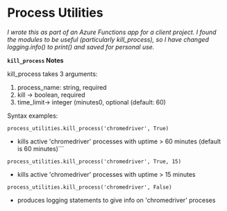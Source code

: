 # Process Utilities

*I wrote this as part of an Azure Functions app for a client project. I found the modules to be useful (particularly kill_process), so I have changed logging.info() to print() and saved for personal use.*

**```kill_process``` Notes**


kill_process takes 3 arguments:

1. process_name: string, required
2. kill -> boolean, required
3. time_limit-> integer (minutes0, optional (default: 60)

Syntax examples:

```process_utilities.kill_process('chromedriver', True)```

- kills active 'chromedriver' processes with uptime > 60 minutes (default is 60 minutes)```

```process_utilities.kill_process('chromedriver', True, 15)```

- kills active 'chromedriver' processes with uptime > 15 minutes

```process_utilities.kill_process('chromedriver', False)```

- produces logging statements to give info on 'chromedriver' proceses
